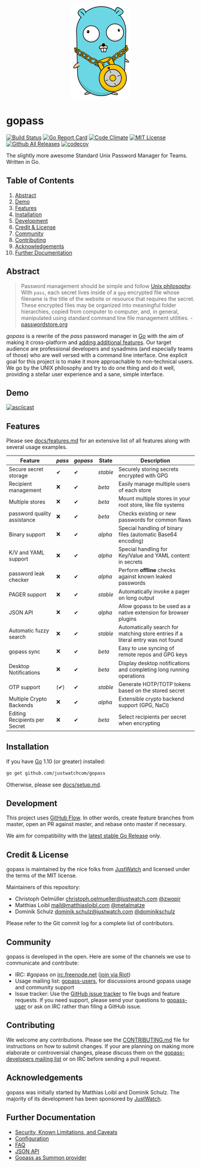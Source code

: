 <p align="center">
    <img src="logo.png" height="250" alt="gopass Gopher by Vincent Leinweber, remixed from the Renée French original Gopher" title="gopass Gopher by Vincent Leinweber, remixed from the Renée French original Gopher" />
</p>

# gopass

[![Build Status](https://travis-ci.org/justwatchcom/gopass.svg?branch=master)](https://travis-ci.org/justwatchcom/gopass)
[![Go Report Card](https://goreportcard.com/badge/github.com/justwatchcom/gopass)](https://goreportcard.com/report/github.com/justwatchcom/gopass)
[![Code Climate](https://codeclimate.com/github/justwatchcom/gopass/badges/gpa.svg)](https://codeclimate.com/github/justwatchcom/gopass)
[![MIT License](https://img.shields.io/badge/license-MIT-blue.svg)](https://github.com/justwatchcom/gopass/blob/master/LICENSE)
[![Github All Releases](https://img.shields.io/github/downloads/justwatchcom/gopass/total.svg)](https://github.com/justwatchcom/gopass/releases)
[![codecov](https://codecov.io/gh/justwatchcom/gopass/branch/master/graph/badge.svg)](https://codecov.io/gh/justwatchcom/gopass)

The slightly more awesome Standard Unix Password Manager for Teams. Written in Go.

## Table of Contents

1. [Abstract](#abstract)
2. [Demo](#demo)
3. [Features](#features)
4. [Installation](#installation)
5. [Development](#development)
6. [Credit & License](#credit-&-license)
7. [Community](#community)
8. [Contributing](#contributing)
9. [Acknowledgements](#acknowledgements)
10. [Further Documentation](#further-documentation)

## Abstract

> Password management should be simple and follow [Unix philosophy](http://en.wikipedia.org/wiki/Unix_philosophy). With `pass`, each secret lives inside of a `gpg` encrypted file whose filename is the title of the website or resource that requires the secret. These encrypted files may be organized into meaningful folder hierarchies, copied from computer to computer, and, in general, manipulated using standard command line file management utilities. - [passwordstore.org](https://www.passwordstore.org/)

*gopass* is a rewrite of the *pass* password manager in [Go](https://golang.org/) with the aim of making it cross-platform and [adding additional features](#features). Our target audience are professional developers and sysadmins (and especially teams of those) who are well versed with a command line interface. One explicit goal for this project is to make it more approachable to non-technical users. We go by the UNIX philosophy and try to do one thing and do it well, providing a stellar user experience and a sane, simple interface.

## Demo

[![asciicast](https://asciinema.org/a/172749.png)](https://asciinema.org/a/172749)

## Features

Please see [docs/features.md](https://github.com/justwatchcom/gopass/blob/master/docs/features.md) for an extensive list of all features along with several usage examples.

| **Feature**                 | *pass* | *gopass* | **State** | **Description**                                                   |
| --------------------------- | ------ | -------- | --------- | ----------------------------------------------------------------- |
| Secure secret storage       | ✔      | ✔        | *stable*  | Securely storing secrets encrypted with GPG                       |
| Recipient management        | ❌      | ✔        | *beta*    | Easily manage multiple users of each store                        |
| Multiple stores             | ❌      | ✔        | *beta*    | Mount multiple stores in your root store, like file systems       |
| password quality assistance | ❌      | ✔        | *beta*    | Checks existing or new passwords for common flaws                 |
| Binary support              | ❌      | ✔        | *alpha*   | Special handling of binary files (automatic Base64 encoding)      |
| K/V and YAML support        | ❌      | ✔        | *alpha*   | Special handling for Key/Value and YAML content in secrets        |
| password leak checker       | ❌      | ✔        | *alpha*   | Perform **offline** checks against known leaked passwords         |
| PAGER support               | ❌      | ✔        | *stable*  | Automatically invoke a pager on long output                       |
| JSON API                    | ❌      | ✔        | *alpha*   | Allow gopass to be used as a native extension for browser plugins |
| Automatic fuzzy search      | ❌      | ✔        | *stable*  | Automatically search for matching store entries if a literal entry was not found |
| gopass sync                 | ❌      | ✔        | *beta*    | Easy to use syncing of remote repos and GPG keys |
| Desktop Notifications       | ❌      | ✔        | *beta*    | Display desktop notifications and completing long running operations |
| OTP support                 | (✔)    | ✔        | *stable*  | Generate HOTP/TOTP tokens based on the stored secret               |
| Multiple Crypto Backends    | ❌      | ✔        | *alpha*   | Extensible crypto backend support (GPG, NaCl)                      |
| Editing Recipients per Secret    | ❌      | ✔        | *beta*   | Select recipients per secret when encrypting |

## Installation

If you have [Go](https://golang.org/) 1.10 (or greater) installed:

```bash
go get github.com/justwatchcom/gopass
```

Otherwise, please see [docs/setup.md](https://github.com/justwatchcom/gopass/blob/master/docs/setup.md).

## Development

This project uses [GitHub Flow](https://guides.github.com/introduction/flow/). In other words, create feature branches from master, open an PR against master, and rebase onto master if necessary.

We aim for compatibility with the [latest stable Go Release](https://golang.org/dl/) only.

## Credit & License

gopass is maintained by the nice folks from [JustWatch](https://www.justwatch.com/gopass) and licensed under the terms of the MIT license.

Maintainers of this repository:

* Christoph Oelmüller <christoph.oelmueller@justwatch.com> [@zwopir](https://github.com/zwopir)
* Matthias Loibl <mail@matthiasloibl.com> [@metalmatze](https://github.com/metalmatze)
* Dominik Schulz <dominik.schulz@justwatch.com> [@dominikschulz](https://github.com/dominikschulz)

Please refer to the Git commit log for a complete list of contributors.

## Community

gopass is developed in the open. Here are some of the channels we use to communicate and contribute:

* IRC: #gopass on [irc.freenode.net](https://freenode.net) ([join via Riot](https://riot.im/app/#/room/#freenode_#gopass:matrix.org))
* Usage mailing list: [gopass-users](https://groups.google.com/forum/#!forum/gopass-users), for discussions around gopass usage and community support
* Issue tracker: Use the [GitHub issue tracker](https://github.com/justwatchcom/gopass/issues) to file bugs and feature requests. If you need support, please send your questions to [gopass-user](https://groups.google.com/forum/#!forum/gopass-users) or ask on IRC rather than filing a GitHub issue.

## Contributing

We welcome any contributions. Please see the [CONTRIBUTING.md](https://github.com/justwatchcom/gopass/blob/master/CONTRIBUTING.md) file for instructions on how to submit changes. If your are planning on making more elaborate or controversial changes, please discuss them on the [gopass-developers mailing list](https://groups.google.com/forum/#!forum/gopass-developers) or on IRC before sending a pull request.

## Acknowledgements

gopass was initially started by Matthias Loibl and Dominik Schulz. The majority of its development has been sponsored by [JustWatch](https://www.justwatch.com/).

## Further Documentation

* [Security, Known Limitations, and Caveats](https://github.com/justwatchcom/gopass/blob/master/docs/security.md)
* [Configuration](https://github.com/justwatchcom/gopass/blob/master/docs/config.md)
* [FAQ](https://github.com/justwatchcom/gopass/blob/master/docs/faq.md)
* [JSON API](https://github.com/justwatchcom/gopass/blob/master/docs/jsonapi.md)
* [Gopass as Summon provider](https://github.com/justwatchcom/gopass/blob/master/docs/summon-provider.md)
